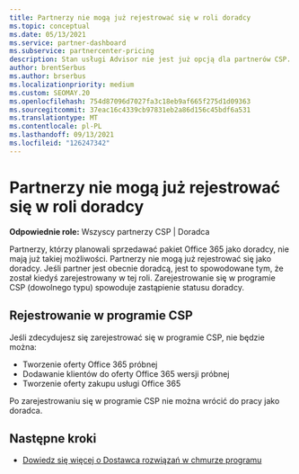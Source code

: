 ```yaml
---
title: Partnerzy nie mogą już rejestrować się w roli doradcy
ms.topic: conceptual
ms.date: 05/13/2021
ms.service: partner-dashboard
ms.subservice: partnercenter-pricing
description: Stan usługi Advisor nie jest już opcją dla partnerów CSP.
author: brentSerbus
ms.author: brserbus
ms.localizationpriority: medium
ms.custom: SEOMAY.20
ms.openlocfilehash: 754d87096d7027fa3c18eb9af665f275d1d09363
ms.sourcegitcommit: 37eac16c4339cb97831eb2a86d156c45bdf6a531
ms.translationtype: MT
ms.contentlocale: pl-PL
ms.lasthandoff: 09/13/2021
ms.locfileid: "126247342"
---
```

# <a name="partners-can-no-longer-enroll-as-advisors"></a>Partnerzy nie mogą już rejestrować się w roli doradcy 

**Odpowiednie role:** Wszyscy partnerzy CSP | Doradca

Partnerzy, którzy planowali sprzedawać pakiet Office 365 jako doradcy, nie mają już takiej możliwości. Partnerzy nie mogą już rejestrować się jako doradcy. Jeśli partner jest obecnie doradcą, jest to spowodowane tym, że został kiedyś zarejestrowany w tej roli.
Zarejestrowanie się w programie CSP (dowolnego typu) spowoduje zastąpienie statusu doradcy.

## <a name="enrolling-in-csp"></a>Rejestrowanie w programie CSP

Jeśli zdecydujesz się zarejestrować się w programie CSP, nie będzie można:

- Tworzenie oferty Office 365 próbnej
- Dodawanie klientów do oferty Office 365 wersji próbnej
- Tworzenie oferty zakupu usługi Office 365

Po zarejestrowaniu się w programie CSP nie można wrócić do pracy jako doradca.

## <a name="next-steps"></a>Następne kroki

- [Dowiedz się więcej o Dostawca rozwiązań w chmurze programu](csp-overview.md)


